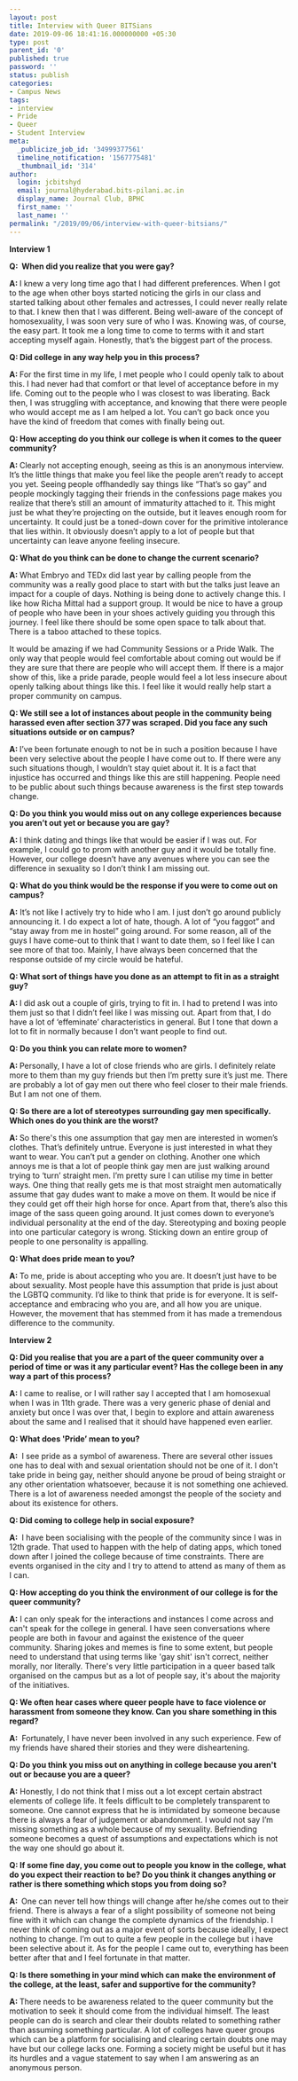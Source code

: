 ```yaml
---
layout: post
title: Interview with Queer BITSians
date: 2019-09-06 18:41:16.000000000 +05:30
type: post
parent_id: '0'
published: true
password: ''
status: publish
categories:
- Campus News
tags:
- interview
- Pride
- Queer
- Student Interview
meta:
  _publicize_job_id: '34999377561'
  timeline_notification: '1567775481'
  _thumbnail_id: '314'
author:
  login: jcbitshyd
  email: journal@hyderabad.bits-pilani.ac.in
  display_name: Journal Club, BPHC
  first_name: ''
  last_name: ''
permalink: "/2019/09/06/interview-with-queer-bitsians/"
---
```

<p><!-- wp:paragraph --></p>
<p><strong>Interview 1</strong></p>
<p><!-- /wp:paragraph --></p>
<p><!-- wp:paragraph --></p>
<p><strong>Q:&nbsp; When did you realize that you were gay?&nbsp;</strong></p>
<p><!-- /wp:paragraph --></p>
<p><!-- wp:paragraph --></p>
<p><strong>A: </strong>I knew a very long time ago that I had different preferences. When I got to the age when other boys started noticing the girls in our class and started talking about other females and actresses, I could never really relate to that. I knew then that I was different. Being well-aware of the concept of homosexuality, I was soon very sure of who I was. Knowing was, of course, the easy part. It took me a long time to come to terms with it and start accepting myself again. Honestly, that’s the biggest part of the process.</p>
<p><!-- /wp:paragraph --></p>
<p><!-- wp:paragraph --></p>
<p><strong>Q: Did college in any way help you in this process?</strong></p>
<p><!-- /wp:paragraph --></p>
<p><!-- wp:paragraph --></p>
<p><strong>A: </strong>For the first time in my life, I met people who I could openly talk to about this. I had never had that comfort or that level of acceptance before in my life. Coming out to the people who I was closest to was liberating. Back then, I was struggling with acceptance, and knowing that there were people who would accept me as I am helped a lot. You can’t go back once you have the kind of freedom that comes with finally being out.</p>
<p><!-- /wp:paragraph --></p>
<p><!-- wp:paragraph --></p>
<p><strong>Q: How accepting do you think our college is when it comes to the queer community?</strong></p>
<p><!-- /wp:paragraph --></p>
<p><!-- wp:paragraph --></p>
<p><strong>A: </strong>Clearly not accepting enough, seeing as this is an anonymous interview. It’s the little things that make you feel like the people aren’t ready to accept you yet. Seeing people offhandedly say things like “That’s so gay” and people mockingly tagging their friends in the confessions page makes you realize that there’s still an amount of immaturity attached to it. This might just be what they’re projecting on the outside, but it leaves enough room for uncertainty. It could just be a toned-down cover for the primitive intolerance that lies within. It obviously doesn’t apply to a lot of people but that uncertainty can leave anyone feeling insecure.&nbsp;</p>
<p><!-- /wp:paragraph --></p>
<p><!-- wp:paragraph --></p>
<p><strong>Q: What do you think can be done to change the current scenario?&nbsp;</strong></p>
<p><!-- /wp:paragraph --></p>
<p><!-- wp:paragraph --></p>
<p><strong>A: </strong>What Embryo and TEDx did last year by calling people from the community was a really good place to start with but the talks just leave an impact for a couple of days. Nothing is being done to actively change this. I like how Richa Mittal had a support group. It would be nice to have a group of people who have been in your shoes actively guiding you through this journey. I feel like there should be some open space to talk about that. There is a taboo attached to these topics.&nbsp;</p>
<p><!-- /wp:paragraph --></p>
<p><!-- wp:paragraph --></p>
<p>It would be amazing if we had Community Sessions or a Pride Walk. The only way that people would feel comfortable about coming out would be if they are sure that there are people who will accept them. If there is a major show of this, like a pride parade, people would feel a lot less insecure about openly talking about things like this. I feel like it would really help start a proper community on campus.</p>
<p><!-- /wp:paragraph --></p>
<p><!-- wp:paragraph --></p>
<p><strong>Q: We still see a lot of instances about people in the community being harassed even after section 377 was scraped. Did you face any such situations outside or on campus?&nbsp;</strong></p>
<p><!-- /wp:paragraph --></p>
<p><!-- wp:paragraph --></p>
<p><strong>A: </strong>I’ve been fortunate enough to not be in such a position because I have been very selective about the people I have come out to. If there were any such situations though, I wouldn’t stay quiet about it. It is a fact that injustice has occurred and things like this are still happening. People need to be public about such things because awareness is the first step towards change.&nbsp;</p>
<p><!-- /wp:paragraph --></p>
<p><!-- wp:paragraph --></p>
<p><strong>Q: Do you think you would miss out on any college experiences because you aren’t out yet or because you are gay?</strong></p>
<p><!-- /wp:paragraph --></p>
<p><!-- wp:paragraph --></p>
<p><strong>A: </strong>I think dating and things like that would be easier if I was out. For example, I could go to prom with another guy and it would be totally fine. However, our college doesn’t have any avenues where you can see the difference in sexuality so I don’t think I am missing out.&nbsp;</p>
<p><!-- /wp:paragraph --></p>
<p><!-- wp:paragraph --></p>
<p><strong>Q: What do you think would be the response if you were to come out on campus?</strong></p>
<p><!-- /wp:paragraph --></p>
<p><!-- wp:paragraph --></p>
<p><strong>A:</strong> It’s not like I actively try to hide who I am. I just don’t go around publicly announcing it. I do expect a lot of hate, though. A lot of “you faggot” and “stay away from me in hostel” going around. For some reason, all of the guys I have come-out to think that I want to date them, so I feel like I can see more of that too. Mainly, I have always been concerned that the response outside of my circle would be hateful.</p>
<p><!-- /wp:paragraph --></p>
<p><!-- wp:paragraph --></p>
<p><strong>Q: What sort of things have you done as an attempt to fit in as a straight guy?</strong></p>
<p><!-- /wp:paragraph --></p>
<p><!-- wp:paragraph --></p>
<p><strong>A: </strong>I did ask out a couple of girls, trying to fit in. I had to pretend I was into them just so that I didn’t feel like I was missing out. Apart from that, I do have a lot of ‘effeminate’ characteristics in general. But I tone that down a lot to fit in normally because I don’t want people to find out.&nbsp;</p>
<p><!-- /wp:paragraph --></p>
<p><!-- wp:paragraph --></p>
<p><strong>Q: Do you think you can relate more to women?</strong></p>
<p><!-- /wp:paragraph --></p>
<p><!-- wp:paragraph --></p>
<p><strong>A: </strong>Personally, I have a lot of close friends who are girls. I definitely relate more to them than my guy friends but then I’m pretty sure it’s just me. There are probably a lot of gay men out there who feel closer to their male friends. But I am not one of them.&nbsp;</p>
<p><!-- /wp:paragraph --></p>
<p><!-- wp:paragraph --></p>
<p><strong>Q: So there are a lot of stereotypes surrounding gay men specifically. Which ones do you think are the worst?</strong></p>
<p><!-- /wp:paragraph --></p>
<p><!-- wp:paragraph --></p>
<p><strong>A: </strong>So there's this one assumption that gay men are interested in women’s clothes. That’s definitely untrue. Everyone is just interested in what they want to wear. You can’t put a gender on clothing. Another one which annoys me is that a lot of people think gay men are just walking around trying to ‘turn’ straight men. I’m pretty sure I can utilise my time in better ways. One thing that really gets me is that most straight men automatically assume that gay dudes want to make a move on them. It would be nice if they could get off their high horse for once. Apart from that, there’s also this image of the sass queen going around. It just comes down to everyone’s individual personality at the end of the day. Stereotyping and boxing people into one particular category is wrong. Sticking down an entire group of people to one personality is appalling.&nbsp;</p>
<p><!-- /wp:paragraph --></p>
<p><!-- wp:paragraph --></p>
<p><strong>Q: What does pride mean to you?</strong></p>
<p><!-- /wp:paragraph --></p>
<p><!-- wp:paragraph --></p>
<p><strong>A: </strong>To me, pride is about accepting who you are. It doesn’t just have to be about sexuality. Most people have this assumption that pride is just about the LGBTQ community. I’d like to think that pride is for everyone. It is self-acceptance and embracing who you are, and all how you are unique. However, the movement that has stemmed from it has made a tremendous difference to the community.&nbsp;</p>
<p><!-- /wp:paragraph --></p>
<p><!-- wp:paragraph --></p>
<p><!-- /wp:paragraph --></p>
<p><!-- wp:paragraph --></p>
<p><strong>Interview 2</strong></p>
<p><!-- /wp:paragraph --></p>
<p><!-- wp:paragraph --></p>
<p><strong>Q: Did you realise that you are a part of the queer community over a period of time or was it any particular event? Has the college been in any way a part of this process?</strong></p>
<p><!-- /wp:paragraph --></p>
<p><!-- wp:paragraph --></p>
<p><strong>A:</strong> I came to realise, or I will rather say I accepted that I am homosexual when I was in 11th grade. There was a very generic phase of denial and anxiety but once I was over that, I begin to explore and attain awareness about the same and I realised that it should have happened even earlier.</p>
<p><!-- /wp:paragraph --></p>
<p><!-- wp:paragraph --></p>
<p><strong>Q: What does 'Pride’ mean to you?</strong></p>
<p><!-- /wp:paragraph --></p>
<p><!-- wp:paragraph --></p>
<p><strong>A: </strong>&nbsp;I see pride as a symbol of awareness. There are several other issues one has to deal with and sexual orientation should not be one of it. I don't take pride in being gay, neither should anyone be proud of being straight or any other orientation whatsoever, because it is not something one achieved. There is a lot of awareness needed amongst the people of the society and about its existence for others.&nbsp;</p>
<p><!-- /wp:paragraph --></p>
<p><!-- wp:paragraph --></p>
<p><strong>Q: Did coming to college help in social exposure?</strong></p>
<p><!-- /wp:paragraph --></p>
<p><!-- wp:paragraph --></p>
<p><strong>A: </strong>&nbsp;I have been socialising with the people of the community since I was in 12th grade. That used to happen with the help of dating apps, which toned down after I joined the college because of time constraints. There are events organised in the city and I try to attend to attend as many of them as I can.</p>
<p><!-- /wp:paragraph --></p>
<p><!-- wp:paragraph --></p>
<p><strong>Q: How accepting do you think the environment of our college is for the queer community?&nbsp;</strong></p>
<p><!-- /wp:paragraph --></p>
<p><!-- wp:paragraph --></p>
<p><strong>A:</strong> I can only speak for the interactions and instances I come across and can't speak for the college in general. I have seen conversations where people are both in favour and against the existence of the queer community. Sharing jokes and memes is fine to some extent, but people need to understand that using terms like 'gay shit' isn't correct, neither morally, nor literally. There's very little participation in a queer based talk organised on the campus but as a lot of people say, it's about the majority of the initiatives.</p>
<p><!-- /wp:paragraph --></p>
<p><!-- wp:paragraph --></p>
<p><!-- /wp:paragraph --></p>
<p><!-- wp:paragraph --></p>
<p><strong>Q: We often hear cases where queer people have to face violence or harassment from someone they know. Can you share something in this regard?</strong></p>
<p><!-- /wp:paragraph --></p>
<p><!-- wp:paragraph --></p>
<p><strong>A: </strong>&nbsp;Fortunately, I have never been involved in any such experience. Few of my friends have shared their stories and they were disheartening.</p>
<p><!-- /wp:paragraph --></p>
<p><!-- wp:paragraph --></p>
<p><!-- /wp:paragraph --></p>
<p><!-- wp:paragraph --></p>
<p><strong>Q: Do you think you miss out on anything in college because you aren't out or because you are a queer?</strong></p>
<p><!-- /wp:paragraph --></p>
<p><!-- wp:paragraph --></p>
<p><strong>A:</strong> Honestly, I do not think that I miss out a lot except certain abstract elements of college life. It feels difficult to be completely transparent to someone. One cannot express that he is intimidated by someone because there is always a fear of judgement or abandonment. I would not say I’m missing something as a whole because of my sexuality. Befriending someone becomes a quest of assumptions and expectations which is not the way one should go about it.</p>
<p><!-- /wp:paragraph --></p>
<p><!-- wp:paragraph --></p>
<p><strong>Q: If some fine day, you come out to people you know in the college, what do you expect their reaction to be? Do you think it changes anything or rather is there something which stops you from doing so?</strong></p>
<p><!-- /wp:paragraph --></p>
<p><!-- wp:paragraph --></p>
<p><strong>A:&nbsp; </strong>One can never tell how things will change after he/she comes out to their friend. There is always a fear of a slight possibility of someone not being fine with it which can change the complete dynamics of the friendship. I never think of coming out as a major event of sorts because ideally, I expect nothing to change. I’m out to quite a few people in the college but i have been selective about it. As for the people I came out to, everything has been better after that and I feel fortunate in that matter.</p>
<p><!-- /wp:paragraph --></p>
<p><!-- wp:paragraph --></p>
<p><strong>Q: Is there something in your mind which can make the environment of the college, at the least, safer and supportive for the community?</strong></p>
<p><!-- /wp:paragraph --></p>
<p><!-- wp:paragraph --></p>
<p><strong>A: </strong>There needs to be awareness related to the queer community but the motivation to seek it should come from the individual himself. The least people can do is search and clear their doubts related to something rather than assuming something particular. A lot of colleges have queer groups which can be a platform for socialising and clearing certain doubts one may have but our college lacks one. Forming a society might be useful but it has its hurdles and a vague statement to say when I am answering as an anonymous person.</p>
<p><!-- /wp:paragraph --></p>
